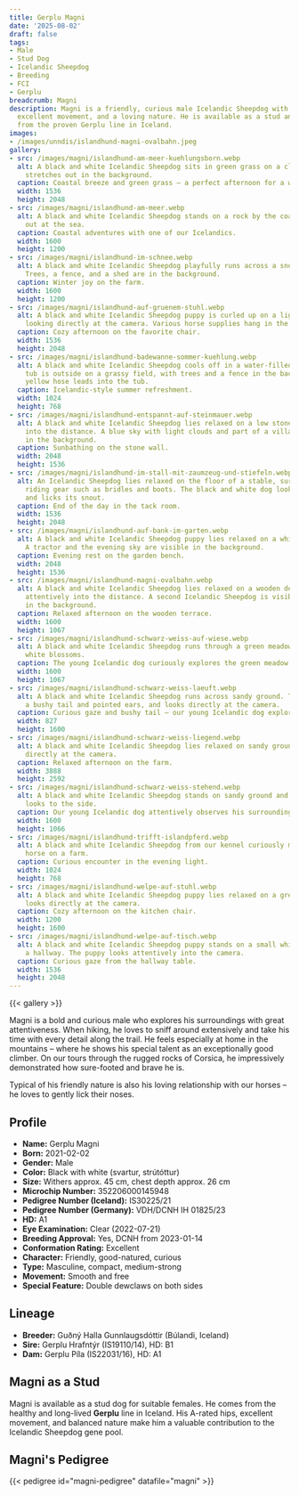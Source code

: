 ```yaml
---
title: Gerplu Magni
date: '2025-08-02'
draft: false
tags:
- Male
- Stud Dog
- Icelandic Sheepdog
- Breeding
- FCI
- Gerplu
breadcrumb: Magni
description: Magni is a friendly, curious male Icelandic Sheepdog with A-rated hips,
  excellent movement, and a loving nature. He is available as a stud and descends
  from the proven Gerplu line in Iceland.
images:
- /images/unndis/islandhund-magni-ovalbahn.jpeg
gallery:
- src: /images/magni/islandhund-am-meer-kuehlungsborn.webp
  alt: A black and white Icelandic Sheepdog sits in green grass on a cliff. The sea
    stretches out in the background.
  caption: Coastal breeze and green grass – a perfect afternoon for a walk.
  width: 1536
  height: 2048
- src: /images/magni/islandhund-am-meer.webp
  alt: A black and white Icelandic Sheepdog stands on a rock by the coast and looks
    out at the sea.
  caption: Coastal adventures with one of our Icelandics.
  width: 1600
  height: 1200
- src: /images/magni/islandhund-im-schnee.webp
  alt: A black and white Icelandic Sheepdog playfully runs across a snow-covered field.
    Trees, a fence, and a shed are in the background.
  caption: Winter joy on the farm.
  width: 1600
  height: 1200
- src: /images/magni/islandhund-auf-gruenem-stuhl.webp
  alt: A black and white Icelandic Sheepdog puppy is curled up on a light green chair,
    looking directly at the camera. Various horse supplies hang in the background.
  caption: Cozy afternoon on the favorite chair.
  width: 1536
  height: 2048
- src: /images/magni/islandhund-badewanne-sommer-kuehlung.webp
  alt: A black and white Icelandic Sheepdog cools off in a water-filled bathtub. The
    tub is outside on a grassy field, with trees and a fence in the background. A
    yellow hose leads into the tub.
  caption: Icelandic-style summer refreshment.
  width: 1024
  height: 768
- src: /images/magni/islandhund-entspannt-auf-steinmauer.webp
  alt: A black and white Icelandic Sheepdog lies relaxed on a low stone wall, gazing
    into the distance. A blue sky with light clouds and part of a village can be seen
    in the background.
  caption: Sunbathing on the stone wall.
  width: 2048
  height: 1536
- src: /images/magni/islandhund-im-stall-mit-zaumzeug-und-stiefeln.webp
  alt: An Icelandic Sheepdog lies relaxed on the floor of a stable, surrounded by
    riding gear such as bridles and boots. The black and white dog looks at the camera
    and licks its snout.
  caption: End of the day in the tack room.
  width: 1536
  height: 2048
- src: /images/magni/islandhund-auf-bank-im-garten.webp
  alt: A black and white Icelandic Sheepdog puppy lies relaxed on a white garden bench.
    A tractor and the evening sky are visible in the background.
  caption: Evening rest on the garden bench.
  width: 2048
  height: 1536
- src: /images/magni/islandhund-magni-ovalbahn.webp
  alt: A black and white Icelandic Sheepdog lies relaxed on a wooden deck and gazes
    attentively into the distance. A second Icelandic Sheepdog is visible blurred
    in the background.
  caption: Relaxed afternoon on the wooden terrace.
  width: 1600
  height: 1067
- src: /images/magni/islandhund-schwarz-weiss-auf-wiese.webp
  alt: A black and white Icelandic Sheepdog runs through a green meadow with scattered
    white blossoms.
  caption: The young Icelandic dog curiously explores the green meadow.
  width: 1600
  height: 1067
- src: /images/magni/islandhund-schwarz-weiss-laeuft.webp
  alt: A black and white Icelandic Sheepdog runs across sandy ground. The dog has
    a bushy tail and pointed ears, and looks directly at the camera.
  caption: Curious gaze and bushy tail – our young Icelandic dog exploring the world.
  width: 827
  height: 1600
- src: /images/magni/islandhund-schwarz-weiss-liegend.webp
  alt: A black and white Icelandic Sheepdog lies relaxed on sandy ground and looks
    directly at the camera.
  caption: Relaxed afternoon on the farm.
  width: 3888
  height: 2592
- src: /images/magni/islandhund-schwarz-weiss-stehend.webp
  alt: A black and white Icelandic Sheepdog stands on sandy ground and attentively
    looks to the side.
  caption: Our young Icelandic dog attentively observes his surroundings.
  width: 1600
  height: 1066
- src: /images/magni/islandhund-trifft-islandpferd.webp
  alt: A black and white Icelandic Sheepdog from our kennel curiously meets a brown
    horse on a farm.
  caption: Curious encounter in the evening light.
  width: 1024
  height: 768
- src: /images/magni/islandhund-welpe-auf-stuhl.webp
  alt: A black and white Icelandic Sheepdog puppy lies relaxed on a green chair and
    looks directly at the camera.
  caption: Cozy afternoon on the kitchen chair.
  width: 1200
  height: 1600
- src: /images/magni/islandhund-welpe-auf-tisch.webp
  alt: A black and white Icelandic Sheepdog puppy stands on a small white table in
    a hallway. The puppy looks attentively into the camera.
  caption: Curious gaze from the hallway table.
  width: 1536
  height: 2048
---
```


{{< gallery >}}

Magni is a bold and curious male who explores his surroundings with great attentiveness. When hiking, he loves to sniff around extensively and take his time with every detail along the trail. He feels especially at home in the mountains – where he shows his special talent as an exceptionally good climber. On our tours through the rugged rocks of Corsica, he impressively demonstrated how sure-footed and brave he is.

Typical of his friendly nature is also his loving relationship with our horses – he loves to gently lick their noses.

## Profile

- **Name:** Gerplu Magni
- **Born:** 2021-02-02
- **Gender:** Male
- **Color:** Black with white (svartur, strútóttur)
- **Size:** Withers approx. 45 cm, chest depth approx. 26 cm
- **Microchip Number:** 352206000145948
- **Pedigree Number (Iceland):** IS30225/21
- **Pedigree Number (Germany):** VDH/DCNH IH 01825/23
- **HD:** A1
- **Eye Examination:** Clear (2022-07-21)
- **Breeding Approval:** Yes, DCNH from 2023-01-14
- **Conformation Rating:** Excellent
- **Character:** Friendly, good-natured, curious
- **Type:** Masculine, compact, medium-strong
- **Movement:** Smooth and free
- **Special Feature:** Double dewclaws on both sides

## Lineage

- **Breeder:** Guðný Halla Gunnlaugsdóttir (Búlandi, Iceland)
- **Sire:** Gerplu Hrafntýr (IS19110/14), HD: B1
- **Dam:** Gerplu Píla (IS22031/16), HD: A1

## Magni as a Stud

Magni is available as a stud dog for suitable females. He comes from the healthy and long-lived **Gerplu** line in Iceland. His A-rated hips, excellent movement, and balanced nature make him a valuable contribution to the Icelandic Sheepdog gene pool.

## Magni's Pedigree

{{< pedigree id="magni-pedigree" datafile="magni" >}}
